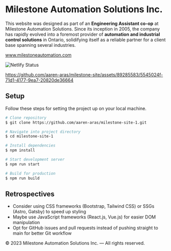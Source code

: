 # Milestone Automation Solutions Inc. 
This website was designed as part of an **Engineering Assistant co-op** at Milestone Automation Solutions. Since its inception in 2005, the company has rapidly evolved into a foremost provider of **automation and industrial control solutions** in Ontario, solidifying itself as a reliable partner for a client base spanning several industries.

www.milestoneautomation.com

![Netlify Status](https://api.netlify.com/api/v1/badges/94615e46-7f1a-47a8-90a3-7a7b11110db0/deploy-status)

https://github.com/aaren-aras/milestone-site/assets/89285583/5545024f-71d1-4177-9ea7-20820de36664

## Setup
Follow these steps for setting the project up on your local machine.

```bash
# Clone repository 
$ git clone https://github.com/aaren-aras/milestone-site-1.git

# Navigate into project directory
$ cd milestone-site-1

# Install dependencies
$ npm install

# Start development server 
$ npm run start

# Build for production
$ npm run build
```

## Retrospectives
 - Consider using CSS frameworks (Bootstrap, Tailwind CSS) or SSGs (Astro, Gatsby) to speed up styling
 - Maybe use JavaScript frameworks (React.js, Vue.js) for easier DOM manipulation
 - Opt for GitHub issues and pull requests instead of pushing straight to main for better Git workflow

© 2023 Milestone Automation Solutions Inc. — All rights reserved.
